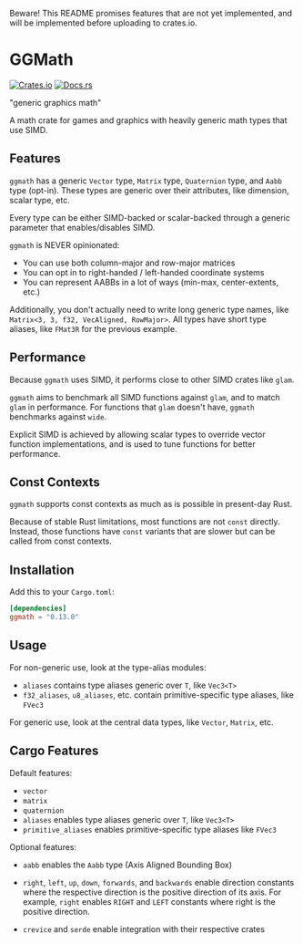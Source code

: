 Beware!
This README promises features that are not yet implemented,
and will be implemented before uploading to crates.io.

# GGMath

[![Crates.io](https://img.shields.io/crates/v/ggmath.svg)](https://crates.io/crates/ggmath)
[![Docs.rs](https://docs.rs/ggmath/badge.svg)](https://docs.rs/ggmath)

"generic graphics math"

A math crate for games and graphics with heavily generic math types that use SIMD.

## Features

`ggmath` has a generic `Vector` type, `Matrix` type, `Quaternion` type, and `Aabb` type (opt-in).
These types are generic over their attributes, like dimension, scalar type, etc.

Every type can be either SIMD-backed or scalar-backed through a generic parameter that enables/disables SIMD.

`ggmath` is NEVER opinionated:
- You can use both column-major and row-major matrices
- You can opt in to right-handed / left-handed coordinate systems
- You can represent AABBs in a lot of ways (min-max, center-extents, etc.)

Additionally,
you don't actually need to write long generic type names,
like `Matrix<3, 3, f32, VecAligned, RowMajor>`.
All types have short type aliases, like `FMat3R` for the previous example.

## Performance

Because `ggmath` uses SIMD, it performs close to other SIMD crates like `glam`.

`ggmath` aims to benchmark all SIMD functions against `glam`, and to match `glam` in performance.
For functions that `glam` doesn't have, `ggmath` benchmarks against `wide`.

Explicit SIMD is achieved by allowing scalar types to override vector function implementations,
and is used to tune functions for better performance.

## Const Contexts

`ggmath` supports const contexts as much as is possible in present-day Rust.

Because of stable Rust limitations, most functions are not `const` directly.
Instead, those functions have `const` variants that are slower but can be called from const contexts.

## Installation

Add this to your `Cargo.toml`:

```toml ignore
[dependencies]
ggmath = "0.13.0"
```

## Usage

For non-generic use, look at the type-alias modules:
- `aliases` contains type aliases generic over `T`, like `Vec3<T>`
- `f32_aliases`, `u8_aliases`, etc. contain primitive-specific type aliases, like `FVec3`

For generic use, look at the central data types, like `Vector`, `Matrix`, etc.

## Cargo Features

Default features:
- `vector`
- `matrix`
- `quaternion`
- `aliases` enables type aliases generic over `T`, like `Vec3<T>`
- `primitive_aliases` enables primitive-specific type aliases like `FVec3`

Optional features:
- `aabb` enables the `Aabb` type (Axis Aligned Bounding Box)

- `right`, `left`, `up`, `down`, `forwards`, and `backwards`
enable direction constants where the respective direction is the positive direction of its axis.
For example, `right` enables `RIGHT` and `LEFT` constants where right is the positive direction.

- `crevice` and `serde` enable integration with their respective crates
